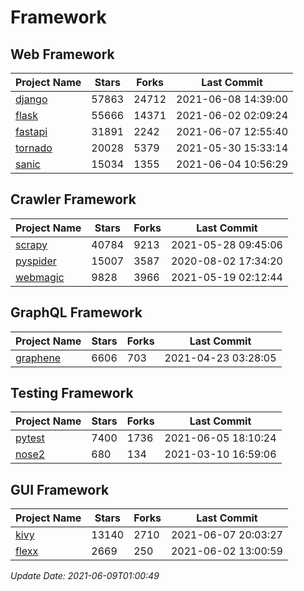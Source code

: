 # Framework

## Web Framework
| Project Name | Stars | Forks | Last Commit |
| ------------ | ----- | ----- | ----------- |
| [django](https://github.com/django/django) | 57863 | 24712 | 2021-06-08 14:39:00 |
| [flask](https://github.com/pallets/flask) | 55666 | 14371 | 2021-06-02 02:09:24 |
| [fastapi](https://github.com/tiangolo/fastapi) | 31891 | 2242 | 2021-06-07 12:55:40 |
| [tornado](https://github.com/tornadoweb/tornado) | 20028 | 5379 | 2021-05-30 15:33:14 |
| [sanic](https://github.com/sanic-org/sanic) | 15034 | 1355 | 2021-06-04 10:56:29 |

## Crawler Framework
| Project Name | Stars | Forks | Last Commit |
| ------------ | ----- | ----- | ----------- |
| [scrapy](https://github.com/scrapy/scrapy) | 40784 | 9213 | 2021-05-28 09:45:06 |
| [pyspider](https://github.com/binux/pyspider) | 15007 | 3587 | 2020-08-02 17:34:20 |
| [webmagic](https://github.com/code4craft/webmagic) | 9828 | 3966 | 2021-05-19 02:12:44 |

## GraphQL Framework
| Project Name | Stars | Forks | Last Commit |
| ------------ | ----- | ----- | ----------- |
| [graphene](https://github.com/graphql-python/graphene) | 6606 | 703 | 2021-04-23 03:28:05 |

## Testing Framework
| Project Name | Stars | Forks | Last Commit |
| ------------ | ----- | ----- | ----------- |
| [pytest](https://github.com/pytest-dev/pytest) | 7400 | 1736 | 2021-06-05 18:10:24 |
| [nose2](https://github.com/nose-devs/nose2) | 680 | 134 | 2021-03-10 16:59:06 |

## GUI Framework
| Project Name | Stars | Forks | Last Commit |
| ------------ | ----- | ----- | ----------- |
| [kivy](https://github.com/kivy/kivy) | 13140 | 2710 | 2021-06-07 20:03:27 |
| [flexx](https://github.com/flexxui/flexx) | 2669 | 250 | 2021-06-02 13:00:59 |

*Update Date: 2021-06-09T01:00:49*